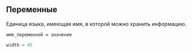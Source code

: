 ## Переменные
Единица языка, имеющая имя, в которой можно хранить информацию.

```
имя_переменной = значение
```

```python
width = 45
```